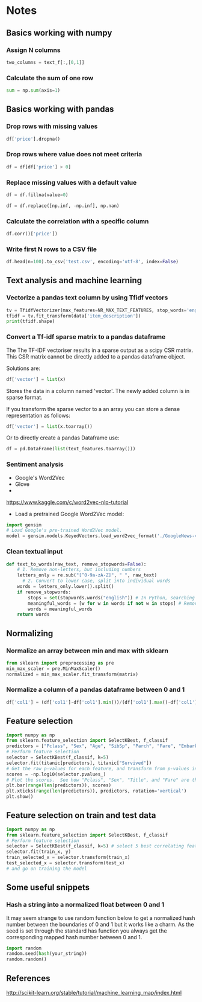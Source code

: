 # Notes

## Basics working with numpy

### Assign N columns 

```python
two_columns = text_f[:,[0,1]]
```

### Calculate the sum of one row
```python
sum = np.sum(axis=1)
```
## Basics working with pandas

### Drop rows with missing values

```python
df['price'].dropna()
```

### Drop rows where value does not meet criteria

```python
df = df[df['price'] > 0]
```

### Replace missing values with a default value

```python
df = df.fillna(value=0)
```
```python
df = df.replace([np.inf, -np.inf], np.nan)
```
### Calculate the correlation with a specific column
```python
df.corr()['price'])
```

### Write first N rows to a CSV file
```python
df.head(n=100).to_csv('test.csv', encoding='utf-8', index=False)
```

## Text analysis and machine learning

### Vectorize a pandas text column by using Tfidf vectors
```python
tv = TfidfVectorizer(max_features=NR_MAX_TEXT_FEATURES, stop_words='english')
tfidf = tv.fit_transform(data['item_description'])
print(tfidf.shape)
```

### Convert a Tf-idf sparse matrix to a pandas dataframe

The The TF-IDF vectoriser results in a sparse output as a scipy CSR matrix. This CSR matrix cannot be directly added to a pandas dataframe object. 

Solutions are:
```python
df['vector'] = list(x)
```
Stores the data in a column named 'vector'. The newly added column is in sparse format. 

If you transform the sparse vector to a an array you can store a dense representation as follows: 
```python
df['vector'] = list(x.toarray())
```
Or to directly create a pandas Dataframe use:
```python
df = pd.DataFrame(list(text_features.toarray()))
```

### Sentiment analysis

- Google's Word2Vec
- Glove 
- 

https://www.kaggle.com/c/word2vec-nlp-tutorial

- Load a pretrained Google Word2Vec model:
```python
import gensim
# Load Google's pre-trained Word2Vec model.
model = gensim.models.KeyedVectors.load_word2vec_format('./GoogleNews-vectors-negative300.bin', binary=True)
```

### Clean textual input

```python
def text_to_words(raw_text, remove_stopwords=False):
    # 1. Remove non-letters, but including numbers
    letters_only = re.sub("[^0-9a-zA-Z]", " ", raw_text)
	  # 2. Convert to lower case, split into individual words
    words = letters_only.lower().split()
    if remove_stopwords:
        stops = set(stopwords.words("english")) # In Python, searching a set is much faster than searching
        meaningful_words = [w for w in words if not w in stops] # Remove stop words
        words = meaningful_words
    return words 
```

## Normalizing

### Normalize an array between min and max with sklearn

```python
from sklearn import preprocessing as pre
min_max_scaler = pre.MinMaxScaler()
normalized = min_max_scaler.fit_transform(matrix)
```

### Normalize a column of a pandas dataframe between 0 and 1

```python
df['col1'] = (df['col1']-df['col1'].min())/(df['col1'].max()-df['col1'].min())
```

## Feature selection

```python
import numpy as np
from sklearn.feature_selection import SelectKBest, f_classif
predictors = ["Pclass", "Sex", "Age", "SibSp", "Parch", "Fare", "Embarked", "FamilySize", "Title", "FamilyId"]
# Perform feature selection
selector = SelectKBest(f_classif, k=5)
selector.fit(titanic[predictors], titanic["Survived"])
# Get the raw p-values for each feature, and transform from p-values into scores
scores = -np.log10(selector.pvalues_)
# Plot the scores.  See how "Pclass", "Sex", "Title", and "Fare" are the best?
plt.bar(range(len(predictors)), scores)
plt.xticks(range(len(predictors)), predictors, rotation='vertical')
plt.show()
```

## Feature selection on train and test data

```python
import numpy as np
from sklearn.feature_selection import SelectKBest, f_classif
# Perform feature selection
selector = SelectKBest(f_classif, k=5) # select 5 best correlating features
selector.fit(train_x, y)
train_selected_x = selector.transform(train_x)
test_selected_x = selector.transform(test_x)
# and go on training the model
``` 

## Some useful snippets 

### Hash a string into a normalized float between 0 and 1

It may seem strange to use random function below to get a normalized hash number between the boundaries of 0 and 1 but it works like a charm. As the seed is set through the standard has function you always get the corresponding mapped hash number between 0 and 1. 

```python
import random
random.seed(hash(your_string))
random.random()
```

## References

http://scikit-learn.org/stable/tutorial/machine_learning_map/index.html

